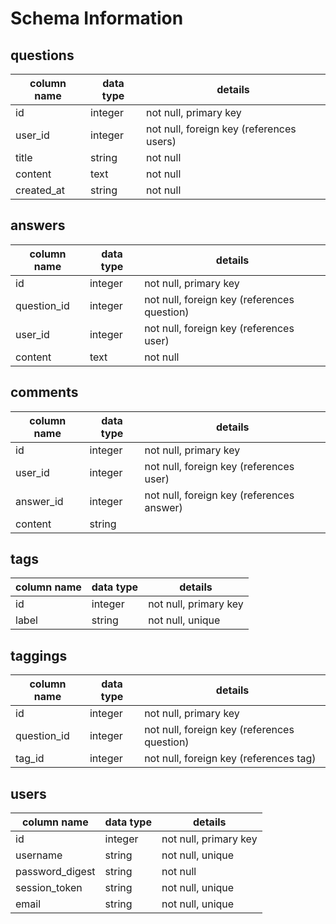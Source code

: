 # Schema Information

## questions
column name | data type | details
------------|-----------|-----------------------
id          | integer   | not null, primary key
user_id     | integer   | not null, foreign key (references users)
title       | string    | not null
content     | text      | not null
created_at  | string    | not null

## answers
column name | data type | details
------------|-----------|-----------------------
id          | integer   | not null, primary key
question_id | integer   | not null, foreign key (references question)
user_id     | integer   | not null, foreign key (references user)
content     | text      | not null

## comments
column name | data type | details
------------|-----------|-----------------------
id          | integer   | not null, primary key
user_id     | integer   | not null, foreign key (references user)
answer_id   | integer   | not null, foreign key (references answer)
content     | string    |

## tags
column name | data type | details
------------|-----------|-----------------------
id          | integer   | not null, primary key
label       | string    | not null, unique

## taggings
column name | data type | details
------------|-----------|-----------------------
id          | integer   | not null, primary key
question_id | integer   | not null, foreign key (references question)
tag_id      | integer   | not null, foreign key (references tag)

## users
column name     | data type | details
----------------|-----------|-----------------------
id              | integer   | not null, primary key
username        | string    | not null, unique
password_digest | string    | not null
session_token   | string    | not null, unique
email           | string    | not null, unique
